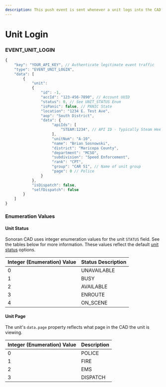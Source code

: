 ```yaml
---
description: This push event is sent whenever a unit logs into the CAD.
---
```


# Unit Login

### EVENT\_UNIT\_LOGIN

```javascript
{
    "key": "YOUR_API_KEY", // Authenticate legitimate event traffic
    "type": "EVENT_UNIT_LOGIN",
    "data": [
        {
            "unit":
            {
                "id": -1,
                "accId": "123-456-7890", // Account UUID
                "status": 0, // See UNIT_STATUS Enum
                "isPanic": false, // PANIC State
                "location": "1234 E. Test Ave",
                "aop": "South District",
                "data": {
                     "apiIds": [
                         "STEAM:1234", // API ID - Typically Steam Hex
                     ],
                     "unitNum": "A-10",
                     "name": "Brian Sosnowski",
                     "district": "Maricopa County",
                     "department": "MCSO",
                     "subdivision": "Speed Enforcement",
                     "rank": "CPT",
                     "group": "CAR 51", // Name of unit group
                     "page": 0 // Police
                }
            },
            "isDispatch": false,
            "selfDispatch": false
        }
    ]
}
```

### Enumeration Values

#### Unit Status

Sonoran CAD uses integer enumeration values for the unit `STATUS` field. See the tables below for more information. These values reflect the default [unit status](../../../../tutorials/customization/unit-status-codes.md) options.

| Integer (Enumeration) Value | Status Description |
| --------------------------- | ------------------ |
| 0                           | UNAVAILABLE        |
| 1                           | BUSY               |
| 2                           | AVAILABLE          |
| 3                           | ENROUTE            |
| 4                           | ON\_SCENE          |

#### Unit Page

The unit's `data.page` property reflects what page in the CAD the unit is viewing.

| Integer (Enumeration) Value | Description |
| --------------------------- | ----------- |
| 0                           | POLICE      |
| 1                           | FIRE        |
| 2                           | EMS         |
| 3                           | DISPATCH    |
